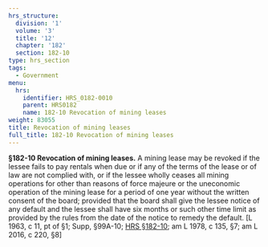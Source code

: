 ```yaml
---
hrs_structure:
  division: '1'
  volume: '3'
  title: '12'
  chapter: '182'
  section: 182-10
type: hrs_section
tags:
  - Government
menu:
  hrs:
    identifier: HRS_0182-0010
    parent: HRS0182
    name: 182-10 Revocation of mining leases
weight: 83055
title: Revocation of mining leases
full_title: 182-10 Revocation of mining leases
---
```

**§182-10 Revocation of mining leases.** A mining lease may be revoked if the lessee fails to pay rentals when due or if any of the terms of the lease or of law are not complied with, or if the lessee wholly ceases all mining operations for other than reasons of force majeure or the uneconomic operation of the mining lease for a period of one year without the written consent of the board; provided that the board shall give the lessee notice of any default and the lessee shall have six months or such other time limit as provided by the rules from the date of the notice to remedy the default. [L 1963, c 11, pt of §1; Supp, §99A-10; [HRS §182-10](/title-12/chapter-182/section-182-10/); am L 1978, c 135, §7; am L 2016, c 220, §8]